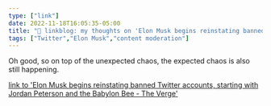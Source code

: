 ```yaml
---
type: ["link"]
date: 2022-11-18T16:05:35-05:00
title: "🔗 linkblog: my thoughts on 'Elon Musk begins reinstating banned Twitter accounts, starting with Jordan Peterson and the Babylon Bee - The Verge'"
tags: ["Twitter","Elon Musk","content moderation"]
---
```

Oh good, so on top of the unexpected chaos, the expected chaos is also still happening.  
 

[link to 'Elon Musk begins reinstating banned Twitter accounts, starting with Jordan Peterson and the Babylon Bee - The Verge'](https://www.theverge.com/2022/11/18/23466625/elon-musk-twitter-reinstatement-jordan-peterson-kathy-griffin-babylon-bee)
